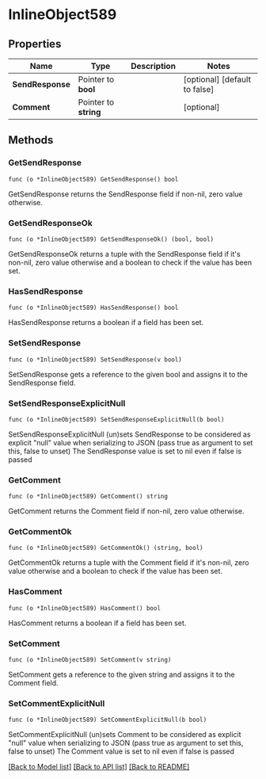 # InlineObject589

## Properties

Name | Type | Description | Notes
------------ | ------------- | ------------- | -------------
**SendResponse** | Pointer to **bool** |  | [optional] [default to false]
**Comment** | Pointer to **string** |  | [optional] 

## Methods

### GetSendResponse

`func (o *InlineObject589) GetSendResponse() bool`

GetSendResponse returns the SendResponse field if non-nil, zero value otherwise.

### GetSendResponseOk

`func (o *InlineObject589) GetSendResponseOk() (bool, bool)`

GetSendResponseOk returns a tuple with the SendResponse field if it's non-nil, zero value otherwise
and a boolean to check if the value has been set.

### HasSendResponse

`func (o *InlineObject589) HasSendResponse() bool`

HasSendResponse returns a boolean if a field has been set.

### SetSendResponse

`func (o *InlineObject589) SetSendResponse(v bool)`

SetSendResponse gets a reference to the given bool and assigns it to the SendResponse field.

### SetSendResponseExplicitNull

`func (o *InlineObject589) SetSendResponseExplicitNull(b bool)`

SetSendResponseExplicitNull (un)sets SendResponse to be considered as explicit "null" value
when serializing to JSON (pass true as argument to set this, false to unset)
The SendResponse value is set to nil even if false is passed
### GetComment

`func (o *InlineObject589) GetComment() string`

GetComment returns the Comment field if non-nil, zero value otherwise.

### GetCommentOk

`func (o *InlineObject589) GetCommentOk() (string, bool)`

GetCommentOk returns a tuple with the Comment field if it's non-nil, zero value otherwise
and a boolean to check if the value has been set.

### HasComment

`func (o *InlineObject589) HasComment() bool`

HasComment returns a boolean if a field has been set.

### SetComment

`func (o *InlineObject589) SetComment(v string)`

SetComment gets a reference to the given string and assigns it to the Comment field.

### SetCommentExplicitNull

`func (o *InlineObject589) SetCommentExplicitNull(b bool)`

SetCommentExplicitNull (un)sets Comment to be considered as explicit "null" value
when serializing to JSON (pass true as argument to set this, false to unset)
The Comment value is set to nil even if false is passed

[[Back to Model list]](../README.md#documentation-for-models) [[Back to API list]](../README.md#documentation-for-api-endpoints) [[Back to README]](../README.md)


